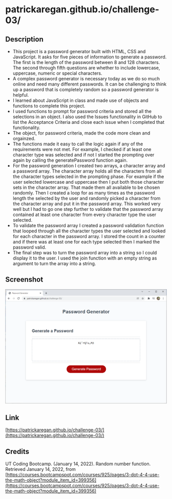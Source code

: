 # patrickaregan.github.io/challenge-03/

## Description
- This project is a password generator built with HTML, CSS and JavaScript. It asks for five
pieces of information to generate a password. The first is the length of the password between
8 and 128 characters. The second through fifth questions are whether to include lowercase,
uppercase, numeric or special characters.
- A complex password generator is necessary today as we do so much online and need many different
passwords. It can be challenging to think up a password that is completely random so a password generator
is helpful.
- I learned about JavaScript in class and made use of objects and functions to complete this project.
- I used functions to prompt for password criteria and stored all the selections in an object. I also used the Issues functionality in GitHub to list the Acceptance Criteria and close each issue when I completed that functionality.
- The object, for password criteria, made the code more clean and orgainzed.
- The functions made it easy to call the logic again if any of the requirements were not met. For example, I checked if at least one character type was selected and if not I started the prompting over again by calling the generatePassword function again.
- For the password generation I created two arrays, a character array and a password array. The character array holds all the characters from all the character types selected in the prompting phase. For example if the user selected lowercase and uppercase then I put both those character sets in the character array. That made them all available to be chosen randomly. Then I created a loop for as many times as the password length the selected by the user and randomly picked a character from the character array and put it in the password array. This worked very well but I had to go one step further to validate that the password array contained at least one character from every character type the user selected.
- To validate the password array I created a password validation function that looped through all the character types the user selected and looked for each character in the password array. I stored the count in a counter and if there was at least one for each type selected then I marked the password valid.
- The final step was to turn the password array into a string so I could display it to the user. I used the join function with an empty string as argument to turn the array into a string.

## Screenshot
![Patrick Regan's Password Generator](assets/images/screenshot.png)


## Link
[https://patrickaregan.github.io/challenge-03/](https://patrickaregan.github.io/challenge-03/)

## Credits

UT Coding Bootcamp. (January 14, 2022). Random number function.
Retrieved January 14, 2022,
from [https://courses.bootcampspot.com/courses/925/pages/3-dot-4-4-use-the-math-object?module_item_id=399356](https://courses.bootcampspot.com/courses/925/pages/3-dot-4-4-use-the-math-object?module_item_id=399356)